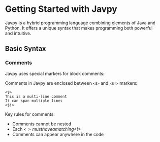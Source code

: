 # Getting Started with Javpy

Javpy is a hybrid programming language combining elements of Java and Python. It offers a unique syntax that makes programming both powerful and intuitive.

## Basic Syntax

### Comments
Javpy uses special markers for block comments:

Comments in Javpy are enclosed between `<$>` and `<$!>` markers:

```
<$>
This is a multi-line comment
It can span multiple lines
<$!>
```

Key rules for comments:
- Comments cannot be nested
- Each <$> must have a matching <$!>
- Comments can appear anywhere in the code
